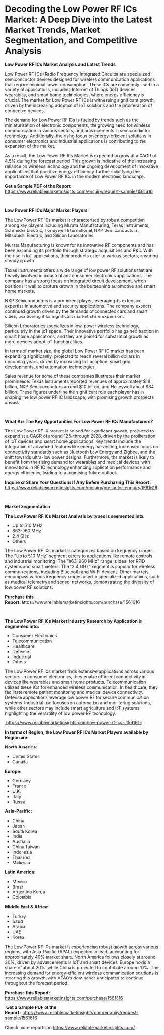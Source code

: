 <p><h1>Decoding the Low Power RF ICs Market: A Deep Dive into the Latest Market Trends, Market Segmentation, and Competitive Analysis</h1></p><p><strong>Low Power RF ICs Market Analysis and Latest Trends</strong></p>
<p><p>Low Power RF ICs (Radio Frequency Integrated Circuits) are specialized semiconductor devices designed for wireless communication applications that require minimal power consumption. These ICs are commonly used in a variety of applications, including Internet of Things (IoT) devices, wearables, and smart home technologies, where energy efficiency is crucial. The market for Low Power RF ICs is witnessing significant growth, driven by the increasing adoption of IoT solutions and the proliferation of connected devices.</p><p>The demand for Low Power RF ICs is fueled by trends such as the miniaturization of electronic components, the growing need for wireless communication in various sectors, and advancements in semiconductor technology. Additionally, the rising focus on energy-efficient solutions in consumer electronics and industrial applications is contributing to the expansion of the market.</p><p>As a result, the Low Power RF ICs Market is expected to grow at a CAGR of 4.5% during the forecast period. This growth is indicative of the increasing reliance on wireless technology and the ongoing development of innovative applications that prioritize energy efficiency, further solidifying the importance of Low Power RF ICs in the modern electronic landscape.</p></p>
<p><strong>Get a Sample PDF of the Report:&nbsp;</strong> <a href="https://www.reliablemarketinsights.com/enquiry/request-sample/1561616?utm_campaign=2129&utm_medium=2&utm_source=Github&utm_content=ia&utm_term=10022025&utm_id=low-power-rf-ics">https://www.reliablemarketinsights.com/enquiry/request-sample/1561616</a></p>
<p>&nbsp;</p>
<p><strong>Low Power RF ICs Major Market Players</strong></p>
<p><p>The Low Power RF ICs market is characterized by robust competition among key players including Murata Manufacturing, Texas Instruments, Schneider Electric, Honeywell International, NXP Semiconductors, Mitsubishi Electric, and Silicon Laboratories. </p><p>Murata Manufacturing is known for its innovative RF components and has been expanding its portfolio through strategic acquisitions and R&D. With the rise in IoT applications, their products cater to various sectors, ensuring steady growth. </p><p>Texas Instruments offers a wide range of low power RF solutions that are heavily involved in industrial and consumer electronics applications. The company has a strong focus on integrated circuit development, which positions it well to capture growth in the burgeoning automotive and smart home markets.</p><p>NXP Semiconductors is a prominent player, leveraging its extensive expertise in automotive and security applications. The company expects continued growth driven by the demands of connected cars and smart cities, positioning it for significant market share expansion.</p><p>Silicon Laboratories specializes in low-power wireless technology, particularly in the IoT space. Their innovative portfolio has gained traction in smart home applications, and they are poised for substantial growth as more devices adopt IoT functionalities.</p><p>In terms of market size, the global Low Power RF IC market has been expanding significantly, projected to reach several billion dollars in upcoming years, driven by increasing IoT adoption, smart grid developments, and automation technologies. </p><p>Sales revenue for some of these companies illustrates their market prominence: Texas Instruments reported revenues of approximately $18 billion, NXP Semiconductors around $10 billion, and Honeywell about $34 billion. These figures underline the significant role each player has in shaping the low power RF IC landscape, with promising growth prospects ahead.</p></p>
<p>&nbsp;</p>
<p><strong>What Are The Key Opportunities For Low Power RF ICs Manufacturers?</strong></p>
<p><p>The Low Power RF IC market is poised for significant growth, projected to expand at a CAGR of around 12% through 2028, driven by the proliferation of IoT devices and smart home applications. Key trends include the integration of advanced features like energy harvesting, increased focus on connectivity standards such as Bluetooth Low Energy and Zigbee, and the shift towards ultra-low power designs. Furthermore, the market is likely to benefit from the rising demand for wearables and medical devices, with innovations in RF IC technology enhancing application performance and energy efficiency, leading to a promising future outlook.</p></p>
<p><strong>Inquire or Share Your Questions If Any Before Purchasing This Report:</strong> <a href="https://www.reliablemarketinsights.com/enquiry/pre-order-enquiry/1561616?utm_campaign=2129&utm_medium=2&utm_source=Github&utm_content=ia&utm_term=10022025&utm_id=low-power-rf-ics">https://www.reliablemarketinsights.com/enquiry/pre-order-enquiry/1561616</a></p>
<p>&nbsp;</p>
<p><strong>Market Segmentation</strong></p>
<p><strong>The Low Power RF ICs Market Analysis by types is segmented into:</strong></p>
<p><ul><li>Up to 510 MHz</li><li>863-960 MHz</li><li>2.4 GHz</li><li>Others</li></ul></p>
<p><p>The Low Power RF ICs market is categorized based on frequency ranges. The "Up to 510 MHz" segment caters to applications like remote controls and industrial monitoring. The "863-960 MHz" range is ideal for RFID systems and smart meters. The "2.4 GHz" segment is popular for wireless communications, including Bluetooth and Wi-Fi devices. Other markets encompass various frequency ranges used in specialized applications, such as medical telemetry and sensor networks, demonstrating the diversity of low power RF solutions.</p></p>
<p><strong>Purchase this Report:&nbsp;</strong><a href="https://www.reliablemarketinsights.com/purchase/1561616?utm_campaign=2129&utm_medium=2&utm_source=Github&utm_content=ia&utm_term=10022025&utm_id=low-power-rf-ics">https://www.reliablemarketinsights.com/purchase/1561616</a></p>
<p>&nbsp;</p>
<p><strong>The Low Power RF ICs Market Industry Research by Application is segmented into:</strong></p>
<p><ul><li>Consumer Electronics</li><li>Telecommunication</li><li>Healthcare</li><li>Defense</li><li>Industrial</li><li>Others</li></ul></p>
<p><p>The Low Power RF ICs market finds extensive applications across various sectors. In consumer electronics, they enable efficient connectivity in devices like wearables and smart home products. Telecommunication utilizes these ICs for enhanced wireless communication. In healthcare, they facilitate remote patient monitoring and medical device connectivity. Defense applications leverage low power RF for secure communication systems. Industrial use focuses on automation and monitoring solutions, while other sectors may include smart agriculture and IoT systems, highlighting the versatility of low power RF technology.</p></p>
<p><a href="https://www.reliablemarketinsights.com/low-power-rf-ics-r1561616?utm_campaign=2129&utm_medium=2&utm_source=Github&utm_content=ia&utm_term=10022025&utm_id=low-power-rf-ics">&nbsp;https://www.reliablemarketinsights.com/low-power-rf-ics-r1561616</a></p>
<p><strong>In terms of Region, the Low Power RF ICs Market Players available by Region are:</strong></p>
<p>
    <p> <strong> North America: </strong>
        <ul>
            <li>United States</li>
            <li>Canada</li>
        </ul>
        </p> 
    <p> <strong> Europe: </strong>
        <ul>
            <li>Germany</li>
            <li>France</li>
            <li>U.K.</li>
            <li>Italy</li>
            <li>Russia</li>
        </ul>
        </p> 
    <p> <strong> Asia-Pacific: </strong>
        <ul>
            <li>China</li>
            <li>Japan</li>
            <li>South Korea</li>
            <li>India</li>
            <li>Australia</li>
            <li>China Taiwan</li>
            <li>Indonesia</li>
            <li>Thailand</li>
            <li>Malaysia</li>
        </ul>
        </p> 
    <p> <strong> Latin America: </strong>
        <ul>
            <li>Mexico</li>
            <li>Brazil</li>
            <li>Argentina Korea</li>
            <li>Colombia</li>
        </ul>
        </p> 
    <p> <strong> Middle East & Africa: </strong>
        <ul>
            <li>Turkey</li>
            <li>Saudi</li>
            <li>Arabia</li>
            <li>UAE</li>
            <li>Korea</li>
        </ul>
    </p>
    </p>
<p><p>The Low Power RF ICs market is experiencing robust growth across various regions, with Asia-Pacific (APAC) expected to lead, accounting for approximately 40% market share. North America follows closely at around 30%, driven by advancements in IoT and smart devices. Europe holds a share of about 20%, while China is projected to contribute around 10%. The increasing demand for energy-efficient wireless communication solutions is steering this growth, with APAC's dominance anticipated to continue throughout the forecast period.</p></p>
<p><strong>Purchase this Report: </strong><a href="https://www.reliablemarketinsights.com/purchase/1561616?utm_campaign=2129&utm_medium=2&utm_source=Github&utm_content=ia&utm_term=10022025&utm_id=low-power-rf-ics">https://www.reliablemarketinsights.com/purchase/1561616</a></p>
<p>&nbsp;<strong>Get a Sample PDF of the Report:&nbsp;&nbsp;</strong><a href="https://www.reliablemarketinsights.com/enquiry/request-sample/1561616?utm_campaign=2129&utm_medium=2&utm_source=Github&utm_content=ia&utm_term=10022025&utm_id=low-power-rf-ics">https://www.reliablemarketinsights.com/enquiry/request-sample/1561616</a></p>
<p><strong></strong></p>
<p>Check more reports on <a href="https://www.reliablemarketinsights.com/?utm_campaign=2129&utm_medium=2&utm_source=Github&utm_content=ia&utm_term=10022025&utm_id=low-power-rf-ics">https://www.reliablemarketinsights.com/</a></p>